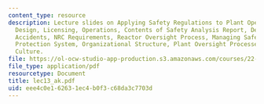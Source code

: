 ```yaml
---
content_type: resource
description: Lecture slides on Applying Safety Regulations to Plant Operations, Plant
  Design, Licensing, Operations, Contents of Safety Analysis Report, Design Basis
  Accidents, NRC Requirements, Reactor Oversight Process, Managing Safety, Reactor
  Protection System, Organizational Structure, Plant Oversight Processes, and Safety
  Culture.
file: https://ol-ocw-studio-app-production.s3.amazonaws.com/courses/22-39-integration-of-reactor-design-operations-and-safety-fall-2006/eee4c0e162631ec4b0f3c68da3c7703d_lec13_ak.pdf
file_type: application/pdf
resourcetype: Document
title: lec13_ak.pdf
uid: eee4c0e1-6263-1ec4-b0f3-c68da3c7703d
---
```

